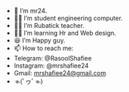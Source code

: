 - 👋 I’m mr24.
- 👨‍🎓 I’m student engineering computer.
- 👨‍🏫 I’m Rubatick teacher.
- 👨‍💻 I’m learning Hr and Web design.
- 😆 I’m Happy guy.
- 📫 How to reach me:
- Telegram: @RasoolShafiee
- Instagram: @mrshafiee24
- Gmail: mrshafiee24@gmail.com
- ☜(ﾟヮﾟ☜)
